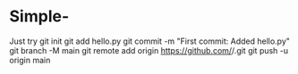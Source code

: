 # Simple-
Just try
git init
git add hello.py
git commit -m "First commit: Added hello.py"
git branch -M main
git remote add origin https://github.com/<tumhara-username>/<repo-ka-naam>.git
git push -u origin main
